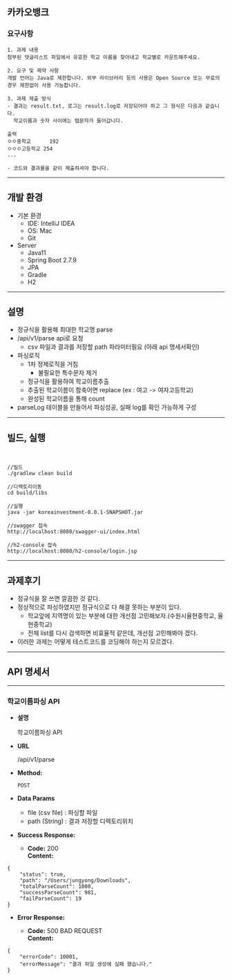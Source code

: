 ## 카카오뱅크
### 요구사항
~~~
1. 과제 내용
첨부된 댓글리스트 파일에서 유효한 학교 이름을 찾아내고 학교별로 카운트해주세요.

2. 요구 및 제약 사항
개발 언어는 Java로 제한합니다. 외부 라이브러리 등의 사용은 Open Source 또는 무료의 경우 제한없이 사용 가능합니다.

3. 과제 제출 방식
- 결과는 result.txt, 로그는 result.log로 저장되어야 하고 그 형식은 다음과 같습니다.
  학교이름과 숫자 사이에는 탭문자가 들어갑니다.

출력
ㅇㅇ중학교      192
ㅇㅇㅇ고등학교 254
...

- 코드와 결과물을 같이 제출하셔야 합니다.
~~~

--- 
## 개발 환경
- 기본 환경
    - IDE: IntelliJ IDEA
    - OS: Mac
    - Git
- Server
    - Java11
    - Spring Boot 2.7.9
    - JPA
    - Gradle
    - H2

---
## 설명
- 정규식을 활용해 최대한 학교명 parse
- /api/v1/parse api로 요청
  - csv 파일과 결과를 저장할 path 파라미터필요 (아래 api 명세서확인)
- 파싱로직
  - 1차 정제로직을 거침
    - 불필요한 특수문자 제거
  - 정규식을 활용하여 학교이름추출
  - 추출된 학교이름이 함축어면 replace (ex : 여고 -> 여자고등학교)
  - 완성된 학교이름을 통해 count
- parseLog 테이블을 만들어서 파싱성공, 실패 log를 확인 가능하게 구성

---
## 빌드, 실행
~~~


//빌드
./gradlew clean build

//디렉토리이동
cd build/libs

//실행
java -jar koreainvestment-0.0.1-SNAPSHOT.jar

//swagger 접속
http://localhost:8080/swagger-ui/index.html

//h2-console 접속 
http://localhost:8080/h2-console/login.jsp
~~~
---
## 과제후기
- 정규식을 잘 쓰면 깔끔한 것 같다.
- 정상적으로 파싱하였지만 정규식으로 다 해결 못하는 부분이 있다.
  - 학교앞에 지역명이 있는 부분에 대한 개선점 고민해보자.(수원시율현중학교, 율현중학교)
  - 전체 list를 다시 검색하면 비효율적 같은데, 개선점 고민해봐야 겠다.
- 이러한 과제는 어떻게 테스트코드를 코딩해야 하는지 모르겠다.
---
## API 명세서
----
### 학교이름파싱 API

* **설명**

  학교이름파싱 API

* **URL**

  /api/v1/parse

* **Method:**

  `POST`

* **Data Params**

    - file (csv file) : 파싱할 파일
    - path (String) : 결과 저장할 디렉토리위치

* **Success Response:**

    * **Code:** 200 <br />
      **Content:**
~~~
{
    "status": true,
    "path": "/Users/jungyong/Downloads",
    "totalParseCount": 1000,
    "successParseCount": 981,
    "failParseCount": 19
}
~~~
* **Error Response:**

    * **Code:** 500 BAD REQUEST <br />
      **Content:**
~~~
{
    "errorCode": 10001,
    "errorMessage": "결과 파일 생성에 실패 했습니다."
}
~~~
